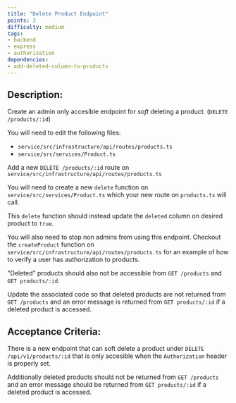 ```yaml
---
title: "Delete Product Endpoint"
points: 3
difficulty: medium
tags: 
- backend
- express
- authorization
dependencies:
- add-deleted-column-to-products
---
```


## Description:

Create an admin only accesible endpoint for *soft* deleting a product. (`DELETE /products/:id`)

You will need to edit the following files:
- `service/src/infrastructure/api/routes/products.ts`
- `service/src/services/Product.ts`

Add a new `DELETE /products/:id` route on `service/src/infrastructure/api/routes/products.ts`

You will need to create a new `delete` function on `service/src/services/Product.ts` which your new route on `products.ts` will call.

This `delete` function should instead update the `deleted` column on desired product to `true`.

You will also need to stop non admins from using this endpoint. Checkout the `createProduct` function on `service/src/infrastructure/api/routes/products.ts` for an example of how to verify a user has authorization to products.

"Deleted" products should also not be accessible from `GET /products` and `GET products/:id`. 

Update the associated code so that deleted products are not returned from `GET /products` and an error message is returned from `GET products/:id` if a deleted product is accessed.

## Acceptance Criteria:

There is a new endpoint that can soft delete a product under `DELETE /api/v1/products/:id` that is only accesible when the `Authorization` header is properly set.

Additionally deleted products should not be returned from `GET /products` and an error message should be returned from `GET products/:id` if a deleted product is accessed.